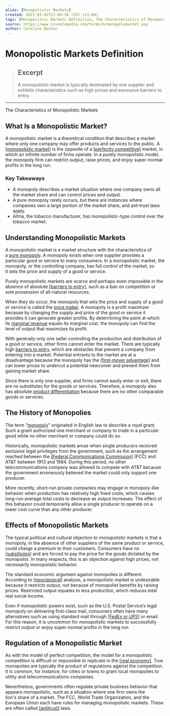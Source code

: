 ```yaml
---
alias: [Monopolistic Markets]
created: 2021-03-02T22:09:38 (UTC +11:00)
tags: [Monopolistic Markets Definition, The Characteristics of Monopolistic Markets]
source: https://www.investopedia.com/terms/m/monopolymarket.asp
author: Caroline Banton
---
```


# Monopolistic Markets Definition

> ## Excerpt
> A monopolistic market is typically dominated by one supplier and exhibits characteristics such as high prices and excessive barriers to entry.

---

The Characteristics of Monopolistic Markets
## What Is a Monopolistic Market?

A monopolistic market is a theoretical condition that describes a market where only one company may offer products and services to the public. A [[monopolistic market]](https://www.investopedia.com/ask/answers/040915/what-difference-between-monopolistic-market-and-perfect-competition.asp) is the opposite of a [[perfectly competitive]](https://www.investopedia.com/terms/p/perfectcompetition.asp) market, in which an infinite number of firms operate. In a purely monopolistic model, the monopoly firm can restrict output, raise prices, and enjoy super-normal profits in the long run.

### Key Takeaways

-   A monopoly describes a market situation where one company owns all the market share and can control prices and output.
-   A pure monopoly rarely occurs, but there are instances where companies own a large portion of the market share, and ant-trust laws apply.
-   Altria, the tobacco manufacturer, has monopolistic-type control over the tobacco market.

## Understanding Monopolistic Markets

A monopolistic market is a market structure with the characteristics of a [pure monopoly](https://www.investopedia.com/terms/m/monopoly.asp). A monopoly exists when one supplier provides a particular good or service to many consumers. In a monopolistic market, the monopoly, or the controlling company, has full control of the market, so it sets the price and supply of a good or service.

Purely monopolistic markets are scarce and perhaps even impossible in the absence of absolute [[barriers to entry]](https://www.investopedia.com/terms/b/barrierstoentry.asp), such as a ban on competition or sole possession of all-natural resources.

When they do occur, the monopoly that sets the price and supply of a good or service is called the [price maker](https://www.investopedia.com/terms/p/pricemaker.asp). A monopoly is a profit maximizer because by changing the supply and price of the good or service it provides it can generate greater profits. By determining the point at which its [marginal revenue](https://www.investopedia.com/terms/m/marginal-revenue-mr.asp) equals its marginal cost, the monopoly can find the level of output that maximizes its profit.

With generally only one seller controlling the production and distribution of a good or service, other firms cannot enter the market. There are typically high [barriers to entry](https://www.investopedia.com/terms/b/barrierstoentry.asp), which are obstacles that prevent a company from entering into a market. Potential entrants to the market are at a disadvantage because the monopoly has the [[first-mover advantage]](https://www.investopedia.com/terms/f/firstmover.asp) and can lower prices to undercut a potential newcomer and prevent them from gaining market share.

Since there is only one supplier, and firms cannot easily enter or exit, there are no substitutes for the goods or services. Therefore, a monopoly also has absolute [product differentiation](https://www.investopedia.com/terms/p/product_differentiation.asp) because there are no other comparable goods or services.

## The History of Monopolies

The term “[monopoly](https://www.investopedia.com/terms/m/monopoly.asp)” originated in English law to describe a royal grant. Such a grant authorized one merchant or company to trade in a particular good while no other merchant or company could do so.

Historically, monopolistic markets arose when single producers received exclusive legal privileges from the government, such as the arrangement reached between the [[Federal Communications Commission]](https://www.investopedia.com/terms/f/fcc.asp) (FCC) and AT&T between 1913 and 1984. During this period, no other telecommunications company was allowed to compete with AT&T because the government erroneously believed the market could only support one producer.

More recently, short-run private companies may engage in monopoly-like behavior when production has relatively high fixed costs, which causes long-run average total costs to decrease as output increases. The effect of this behavior could temporarily allow a single producer to operate on a lower cost curve than any other producer.

## Effects of Monopolistic Markets

The typical political and cultural objection to monopolistic markets is that a monopoly, in the absence of other suppliers of the same product or service, could charge a premium to their customers. Consumers have no [[substitutes]](https://www.investopedia.com/terms/s/substitute.asp) and are forced to pay the price for the goods dictated by the monopolist. In many respects, this is an objection against high prices, not necessarily monopolistic behavior.

The standard economic argument against monopolies is different. According to [[neoclassical]](https://www.investopedia.com/terms/n/neoclassical.asp) analysis, a monopolistic market is undesirable because it restricts output, not because of monopolist benefits by raising prices. Restricted output equates to less production, which reduces total real social income.

Even if monopolistic powers exist, such as the U.S. Postal Service’s legal monopoly on delivering first-class mail, consumers often have many alternatives such as using standard mail through [[FedEx or UPS]](https://www.investopedia.com/articles/markets/120115/ups-vs-fedex-comparing-business-models-and-strategies.asp) or email. For this reason, it is uncommon for monopolistic markets to successfully restrict output or enjoy super-normal profits in the long run.

## Regulation of a Monopolistic Market

As with the model of perfect competition, the model for a monopolistic competition is difficult or impossible to replicate in the [[real economy]](https://www.investopedia.com/ask/answers/031815/united-states-considered-market-economy-or-mixed-economy.asp). True monopolies are typically the product of regulations against the competition. It is common, for instance, for cities or towns to grant local monopolies to utility and telecommunications companies.

Nevertheless, governments often regulate private business behavior that appears monopolistic, such as a situation where one firm owns the lion's share of a market. The FCC, World Trade Organization, and the European Union each have rules for managing monopolistic markets. These are often called [[antitrust]](https://www.investopedia.com/terms/a/antitrust.asp) laws.
